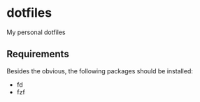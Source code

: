 # dotfiles
My personal dotfiles

## Requirements
Besides the obvious, the following packages should be installed:
- fd
- fzf

